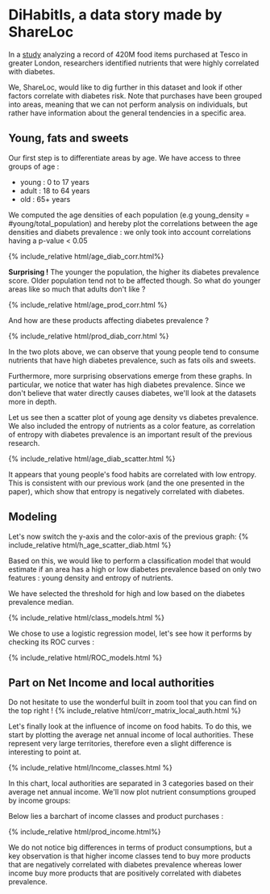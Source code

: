 # DiHabitIs,  a data story made by ShareLoc

In a [study](https://www.ncbi.nlm.nih.gov/pmc/articles/PMC7029018/) analyzing a record of 420M food items purchased at
Tesco in greater London, researchers identified nutrients that were highly correlated with diabetes. 

We, ShareLoc, would like to dig further in this dataset and look if other factors correlate with diabetes risk. 
Note that purchases have been grouped into areas, meaning that we can not perform analysis on individuals, but rather 
have information about the general tendencies in a specific area.  

## Young, fats and sweets

Our first step is to differentiate areas by age. We have access to three groups of age : 
- young : 0 to 17 years
- adult : 18 to 64 years
- old   : 65+ years

We computed the age densities of each population (e.g young_density = #young/total_population) and hereby plot the
correlations between the age densities and diabets prevalence : we only took into account correlations having a
p-value < 0.05

{% include_relative html/age_diab_corr.html%}

**Surprising !** The younger the population, the higher its diabetes prevalence score. Older population tend not to be
affected though. So what do younger areas like so much that adults don't like ? 

{% include_relative html/age_prod_corr.html %}

And how are these products affecting diabetes prevalence ? 

{% include_relative html/prod_diab_corr.html %}

In the two plots above, we can observe that young people tend to consume nutrients that
have high diabetes prevalence, such as fats oils and sweets.

Furthermore, more surprising observations emerge from these graphs. In particular, we
notice that water has high diabetes prevalence. Since we don't believe that water directly causes diabetes, we'll
look at the datasets more in depth.

Let us see then a scatter plot of young age density vs diabetes prevalence. We also included the entropy of nutrients
as a color feature, as correlation of entropy with diabetes prevalence is an important result of the previous research. 

{% include_relative html/age_diab_scatter.html %}

It appears that young people's food habits are correlated with low entropy. This is consistent with our previous work
(and the one presented in the paper), which show that entropy is negatively correlated with diabetes.

## Modeling

Let's now switch the y-axis and the color-axis of the previous graph:
{% include_relative html/h_age_scatter_diab.html %} 

Based on this, we would like to perform a classification model that would estimate if an area has a high or low diabetes prevalence based on only two features : young density and entropy of nutrients. 

We have selected the threshold for high and low based on the diabetes prevalence median. 

{% include_relative html/class_models.html %}

We chose to use a logistic regression model, let's see how it performs by checking its ROC curves : 

{% include_relative html/ROC_models.html %}



## Part on Net Income and local authorities

Do not hesitate to use the wonderful built in zoom tool that you can find on the top right !
{% include_relative html/corr_matrix_local_auth.html %}

Let's finally look at the influence of income on food habits. To do this, we start by plotting the average net annual
income of local authorities. These represent very large territories, therefore even a slight difference is interesting
to point at.
 
{% include_relative html/Income_classes.html %}

In this chart, local authorities are separated in 3 categories based on their average net annual income. We'll now
plot nutrient consumptions grouped by income groups:

Below lies a barchart of income classes and product purchases : 

{% include_relative html/prod_income.html%}

We do not notice big differences in terms of product consumptions, but a key observation is that higher income classes
 tend to buy more products that are negatively correlated with diabetes prevalence whereas lower income buy more 
 products that are positively correlated with diabetes prevalence. 
